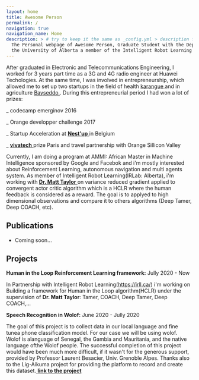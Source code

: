 ```yaml
---
layout: home
title: Awesome Person
permalink: /
navigation: true
navigation_name: Home
description: > # try to keep it the same as _config.yml > description field, which is used as a fallback for pages without description or excerpt.
  The Personal webpage of Awesome Person, Graduate Student with the Department of Computing Science at
  the University of Alberta a member of the Intelligent Robot Learning Laboratory.
---
```


After graduated in Electronic and Telecommunications Engineering, I worked for 3 years part time  as a 3G and 4G radio engineer at Huawei
Techologies. At the same time, I was involved in entrepreneurship, which allowed me to set up two startups in the field of health <a href="https://solve.mit.edu/challenges/work-of-the-future/solutions/5380"> karangue </a> and in agriculture  <a href="https://bayseddo.com/"> Bayseddo </a>. During this entrepreneurial period I had won a lot of prizes:

_ codecamp emerginov 2016

_ Orange developper challenge 2017

_ Startup Acceleration at <a href="https://nestup.com.com/"> **Nest'up** </a>  in Belgium

_ <a href="https://vivatechnology.com/"> **vivatech** </a> prize Paris and travel partnership with Orange Sillicon Valley

Currently, I am doing a program at AMMI: African Master in Machine Intelligence sponsored by Google and Facebok and i'm mostly interested about Reinforcement Learning, autonomous navigation and multi agents system. As member of Intelligent Robot Learning(IRLab: Alberta), i'm working with  <a href="https://drmatttaylor.net/"> **Dr. Matt Taylor** </a>  on variance reduced gradient applied to convergent actor critic algorithm which is a HCLR where the human feedback is considered as a reward. The goal is to applyed to high dimensional observations and compare it to others algorithms (Deep Tamer, Deep COACH, etc).

## Publications
- Coming soon...

## Projects

**Human in the Loop Reinforcement Learning framework:** Jully 2020 - Now

In Partnership with Intelligent Robot Learning(https://irll.ca/) i'm working on Building a framework for Human in the Loop algorithm(HCLR) under the supervision of **Dr. Matt Taylor**: Tamer, COACH, Deep Tamer, Deep COACH,... 

**Speech Recognition in Wolof:** June 2020 - Jully 2020

The goal of this project is to collect data in our local language and fine tunea phone classification model. For our case we will be using wolof. Wolof is alanguage of Senegal, the Gambia and Mauritania, and the native language ofthe Wolof people. The successful completion of this project would have been much more difficult, if it wasn't for the generous support, provided by Professor Laurent Besacier, Univ. Grenoble Alpes. Thanks also to the Lig-Aikuma project for providing the platform to record and create this dataset.<a href="https://github.com/amathsow/wolof_speech_recognition"> **link to the project** </a> 

<!---
## Teaching
If you're doing a lecture or a TAship, you may want to list your courses here. See the README file for more information. 
{% include courses.html %}
-->

